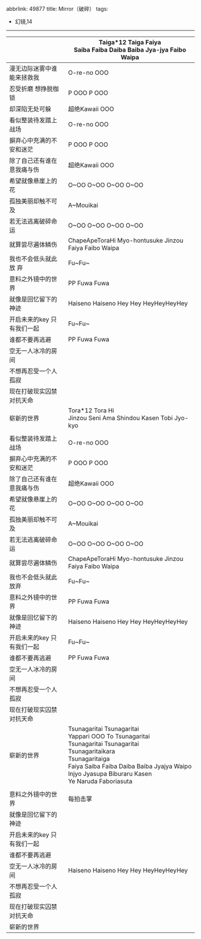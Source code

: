 abbrlink: 49877
title: Mirror（破碎）
tags:
  - 幻镜,14
---
|      |Taiga*12 Taiga Faiya<br>Saiba Faiba Daiba Baiba Jya-jya Faibo Waipa|
|--|--|
|漫无边际迷雾中谁能来拯救我|O-re-no OOO|
|忍受折磨 想挣脱枷锁|P OOO P OOO|
|却深陷无处可躲|超绝Kawaii OOO|
|看似整装待发踏上战场|O-re-no OOO|
|摒弃心中充满的不安和迷茫|P OOO P OOO|
|除了自己还有谁在意我痛与伤|超绝Kawaii OOO|
|希望就像悬崖上的花|O~OO O~OO O~OO O~OO|
|孤独美丽却触不可及|A~Mouikai|
|若无法逃离破碎命运|O~OO O~OO O~OO O~OO|
|就算尝尽遍体鳞伤|ChapeApeToraHi Myo-hontusuke Jinzou Faiya Faibo Waipa|
|我也不会低头就此放 弃|Fu~Fu~|
|意料之外镜中的世界|PP Fuwa Fuwa|
|就像是回忆留下的神迹|Haiseno Haiseno Hey Hey HeyHeyHeyHey|
|开启未来的key 只有我们一起|Fu~Fu~|
|谁都不要再逃避|PP Fuwa Fuwa|
|空无一人冰冷的房间|      |
|不想再忍受一个人孤寂|      |
|现在打破现实囚禁对抗天命|      |
|崭新的世界|Tora*12 Tora Hi<br>Jinzou Seni Ama Shindou Kasen Tobi Jyo-kyo|
|      |      |
|看似整装待发踏上战场|O-re-no OOO|
|摒弃心中充满的不安和迷茫|P OOO P OOO|
|除了自己还有谁在意我痛与伤|超绝Kawaii OOO|
|希望就像悬崖上的花|O~OO O~OO O~OO O~OO|
|孤独美丽却触不可及|A~Mouikai|
|若无法逃离破碎命运|O~OO O~OO O~OO O~OO|
|就算尝尽遍体鳞伤|ChapeApeToraHi Myo-hontusuke Jinzou Faiya Faibo Waipa|
|我也不会低头就此放弃|Fu~Fu~|
|意料之外镜中的世界|PP Fuwa Fuwa|
|就像是回忆留下的神迹|Haiseno Haiseno Hey Hey HeyHeyHeyHey|
|开启未来的key 只有我们一起|Fu~Fu~|
|谁都不要再逃避|PP Fuwa Fuwa|
|空无一人冰冷的房间|      |
|不想再忍受一个人孤寂|      |
|现在打破现实囚禁对抗天命|      |
|崭新的世界|Tsunagaritai Tsunagaritai<br>Yappari OOO To Tsunagaritai<br>Tsunagaritai Tsunagaritai<br>Tsunagaritaikara<br>Tsunagaritaiga<br>Faiya Saiba Faiba Daiba Baiba Jyajya Waipo<br>Injyo Jyasupa Biburaru Kasen<br>Ye Naruda Faboriasuta|
|      |      |
|意料之外镜中的世界|每拍击掌|
|就像是回忆留下的神迹|      |
|开启未来的key 只有我们一起|      |
|谁都不要再逃避|      |
|空无一人冰冷的房间|Haiseno Haiseno Hey Hey HeyHeyHeyHey|
|不想再忍受一个人孤寂|      |
|现在打破现实囚禁对抗天命|      |
|崭新的世界|      |